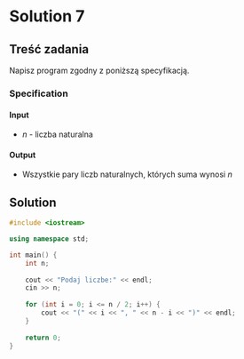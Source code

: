 # Solution 7

## Treść zadania

Napisz program zgodny z poniższą specyfikacją.

### Specification

#### Input

* $n$ - liczba naturalna

#### Output

* Wszystkie pary liczb naturalnych, których suma wynosi $n$

## Solution

```cpp
#include <iostream>

using namespace std;

int main() {
    int n;
    
    cout << "Podaj liczbe:" << endl;
    cin >> n;
    
    for (int i = 0; i <= n / 2; i++) {
        cout << "(" << i << ", " << n - i << ")" << endl;
    }
    
    return 0;
}
```
